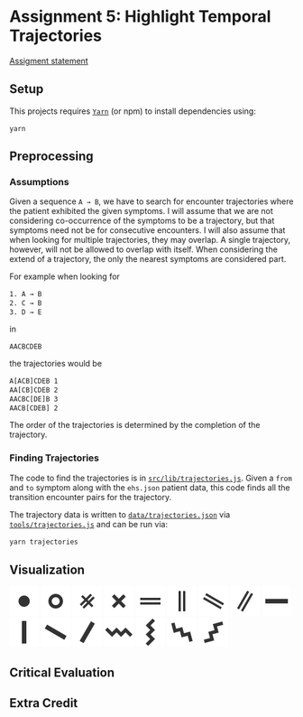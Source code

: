 # Assignment 5: Highlight Temporal Trajectories

[Assigment statement](https://sites.google.com/a/umbc.edu/datavisualization/assignments/assignment-5)  

## Setup

This projects requires [`Yarn`](https://yarnpkg.com/) (or npm) to install dependencies using:

```
yarn
```

## Preprocessing

### Assumptions

Given a sequence `A → B`, we have to search for encounter trajectories where
the patient exhibited the given symptoms. I will assume that we are not
considering co-occurrence of the symptoms to be a trajectory, but that symptoms
need not be for consecutive encounters. I will also assume that when looking
for multiple trajectories, they may overlap. A single trajectory, however, will
not be allowed to overlap with itself. When considering the extend of a
trajectory, the only the nearest symptoms are considered part.

For example when looking for

```
1. A → B
2. C → B
3. D → E
```

in 

```
AACBCDEB
```

the trajectories would be

```
A[ACB]CDEB 1
AA[CB]CDEB 2
AACBC[DE]B 3
AACB[CDEB] 2  
```

The order of the trajectories is determined by the completion of the trajectory.

### Finding Trajectories

The code to find the trajectories is in
[`src/lib/trajectories.js`](src/lib/trajectories.js). Given a
`from` and `to` symptom along with the `ehs.json` patient data, this code finds
all the transition encounter pairs for the trajectory.

The trajectory data is written to
[`data/trajectories.json`](data/trajectories.json) via
[`tools/trajectories.js`](tools/trajectories.js) and can be run via:

```bash
yarn trajectories
```

## Visualization

![Symbol 1](src/components/Symbol/assets/symbol-1.svg)
![Symbol 2](src/components/Symbol/assets/symbol-2.svg)
![Symbol 3](src/components/Symbol/assets/symbol-3.svg)
![Symbol 4](src/components/Symbol/assets/symbol-4.svg)
![Symbol 5](src/components/Symbol/assets/symbol-5.svg)
![Symbol 6](src/components/Symbol/assets/symbol-6.svg)
![Symbol 7](src/components/Symbol/assets/symbol-7.svg)
![Symbol 8](src/components/Symbol/assets/symbol-8.svg)
![Symbol 9](src/components/Symbol/assets/symbol-9.svg)
![Symbol 10](src/components/Symbol/assets/symbol-10.svg)
![Symbol 11](src/components/Symbol/assets/symbol-11.svg)
![Symbol 12](src/components/Symbol/assets/symbol-12.svg)
![Symbol 13](src/components/Symbol/assets/symbol-13.svg)
![Symbol 14](src/components/Symbol/assets/symbol-14.svg)
![Symbol 15](src/components/Symbol/assets/symbol-15.svg)
![Symbol 16](src/components/Symbol/assets/symbol-16.svg)

## Critical Evaluation

## Extra Credit
